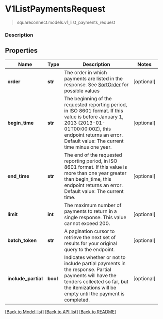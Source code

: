 # V1ListPaymentsRequest
> squareconnect.models.v1_list_payments_request

### Description



## Properties
Name | Type | Description | Notes
------------ | ------------- | ------------- | -------------
**order** | **str** | The order in which payments are listed in the response. See [SortOrder](#type-sortorder) for possible values | [optional] 
**begin_time** | **str** | The beginning of the requested reporting period, in ISO 8601 format. If this value is before January 1, 2013 (2013-01-01T00:00:00Z), this endpoint returns an error. Default value: The current time minus one year. | [optional] 
**end_time** | **str** | The end of the requested reporting period, in ISO 8601 format. If this value is more than one year greater than begin_time, this endpoint returns an error. Default value: The current time. | [optional] 
**limit** | **int** | The maximum number of payments to return in a single response. This value cannot exceed 200. | [optional] 
**batch_token** | **str** | A pagination cursor to retrieve the next set of results for your original query to the endpoint. | [optional] 
**include_partial** | **bool** | Indicates whether or not to include partial payments in the response. Partial payments will have the tenders collected so far, but the itemizations will be empty until the payment is completed. | [optional] 

[[Back to Model list]](../README.md#documentation-for-models) [[Back to API list]](../README.md#documentation-for-api-endpoints) [[Back to README]](../README.md)


